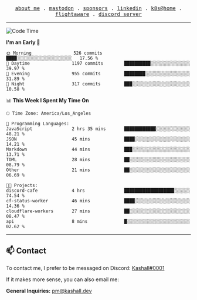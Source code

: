 <p align="center">
  <samp>
    <a href="https://jordanjones.org/">about me</a> .
    <a href="https://mastodon.social/@kashall">mastodon</a> .
    <a href="https://github.com/sponsors/kashalls">sponsors</a> .
    <a href="https://linkedin.com/in/jordpjones">linkedin</a> .
    <a href="https://github.com/kashalls/home-cluster">k8s@home</a> .
    <a href="https://flightaware.com/adsb/stats/user/kashalls">flightaware</a> .
    <a href="https://discord.gg/ctgrp8k">discord server</a>
  </samp>
</p>

---

<!--START_SECTION:waka-->
![Code Time](http://img.shields.io/badge/Code%20Time-1%2C273%20hrs%2029%20mins-blue)

**I'm an Early 🐤** 

```text
🌞 Morning                526 commits         ████░░░░░░░░░░░░░░░░░░░░░   17.56 % 
🌆 Daytime                1197 commits        ██████████░░░░░░░░░░░░░░░   39.97 % 
🌃 Evening                955 commits         ████████░░░░░░░░░░░░░░░░░   31.89 % 
🌙 Night                  317 commits         ███░░░░░░░░░░░░░░░░░░░░░░   10.58 % 
```


📊 **This Week I Spent My Time On** 

```text
🕑︎ Time Zone: America/Los_Angeles

💬 Programming Languages: 
JavaScript               2 hrs 35 mins       ████████████░░░░░░░░░░░░░   48.21 % 
JSON                     45 mins             ████░░░░░░░░░░░░░░░░░░░░░   14.21 % 
Markdown                 44 mins             ███░░░░░░░░░░░░░░░░░░░░░░   13.71 % 
TOML                     28 mins             ██░░░░░░░░░░░░░░░░░░░░░░░   08.79 % 
Other                    21 mins             ██░░░░░░░░░░░░░░░░░░░░░░░   06.69 % 

🐱‍💻 Projects: 
discord-cafe             4 hrs               ███████████████████░░░░░░   74.54 % 
cf-status-worker         46 mins             ████░░░░░░░░░░░░░░░░░░░░░   14.36 % 
cloudflare-workers       27 mins             ██░░░░░░░░░░░░░░░░░░░░░░░   08.47 % 
api                      8 mins              █░░░░░░░░░░░░░░░░░░░░░░░░   02.62 % 
```


<!--END_SECTION:waka-->

---

## 📫 Contact

To contact me, I prefer to be messaged on Discord:  [Kashall#0001](https://discord.com/users/201077739589992448)

If it makes more sense, you can also email me:

**General Inquiries:** pm@kashall.dev  
